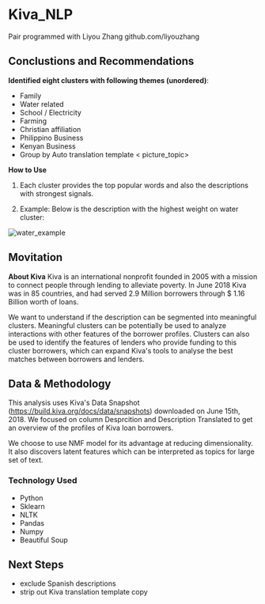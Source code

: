 # Kiva_NLP

Pair programmed with Liyou Zhang github.com/liyouzhang

## Conclustions and Recommendations

**Identified eight clusters with following themes (unordered)**:
- Family  
- Water related
- School / Electricity
- Farming
- Christian affiliation
- Philippino Business
- Kenyan Business
- Group by Auto translation template
< picture_topic>

**How to Use**

1. Each cluster provides the top popular words and also the descriptions with strongest signals.

2. Example:
Below is the description with the highest weight on water cluster:

![water_example](https://github.com/matchdutoit/Kiva_NLP/blob/master/Example_water.jpeg)

## Movitation

**About Kiva**
Kiva is an international nonprofit founded in 2005 with a mission to connect people through lending to alleviate poverty. In June 2018 Kiva was in 85 countries, and had served 2.9 Million borrowers through $ 1.16 Billion worth of loans.

We want to understand if the description can be segmented into meaningful clusters. Meaningful clusters can be potentially be used to analyze interactions with other features of the borrower profiles. Clusters can also be used to identify the features of lenders who provide funding to this cluster borrowers, which can expand Kiva's tools to analyse the best matches between borrowers and lenders.

## Data & Methodology

This analysis uses Kiva's Data Snapshot (https://build.kiva.org/docs/data/snapshots) downloaded on June 15th, 2018.
We focused on column Desprcition and Description Translated to get an overview of the profiles of Kiva loan borrowers.

We choose to use NMF model for its advantage at reducing dimensionality. It also discovers latent features which can be interpreted as topics for large set of text.

### Technology Used

- Python 
- Sklearn
- NLTK
- Pandas
- Numpy
- Beautiful Soup

## Next Steps

- exclude Spanish descriptions 
- strip out Kiva translation template copy

